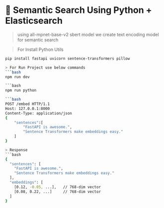 # 🚀 Semantic Search Using Python + Elasticsearch
> using all-mpnet-base-v2 sbert model we create text encoding model for semantic search

> For Install Python Utils

```bash
pip install fastapi uvicorn sentence-transformers pillow

> For Run Project use below commands
```bash
npm run dev

```bash
npm run python

```bash
POST /embed HTTP/1.1
Host: 127.0.0.1:8000
Content-Type: application/json
{
    "sentences":[
        "FastAPI is awesome.",
        "Sentence Transformers make embeddings easy."
    ]
}

> Response
```bash
{
  "sentences": [
    "FastAPI is awesome.",
    "Sentence Transformers make embeddings easy."
  ],
  "embeddings": [
    [0.12, -0.05, ...],   // 768-dim vector
    [0.08, 0.22, ...]     // 768-dim vector
  ]
}